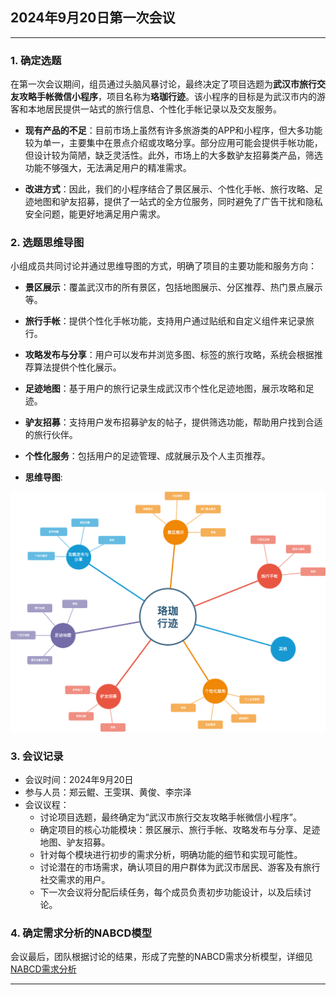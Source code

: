 
## 2024年9月20日第一次会议

---

### 1. 确定选题

在第一次会议期间，组员通过头脑风暴讨论，最终决定了项目选题为**武汉市旅行交友攻略手帐微信小程序**，项目名称为**珞珈行迹**。该小程序的目标是为武汉市内的游客和本地居民提供一站式的旅行信息、个性化手帐记录以及交友服务。

- **现有产品的不足**：目前市场上虽然有许多旅游类的APP和小程序，但大多功能较为单一，主要集中在景点介绍或攻略分享。部分应用可能会提供手帐功能，但设计较为简陋，缺乏灵活性。此外，市场上的大多数驴友招募类产品，筛选功能不够强大，无法满足用户的精准需求。

- **改进方式**：因此，我们的小程序结合了景区展示、个性化手帐、旅行攻略、足迹地图和驴友招募，提供了一站式的全方位服务，同时避免了广告干扰和隐私安全问题，能更好地满足用户需求。

### 2. 选题思维导图

小组成员共同讨论并通过思维导图的方式，明确了项目的主要功能和服务方向：

- **景区展示**：覆盖武汉市的所有景区，包括地图展示、分区推荐、热门景点展示等。
- **旅行手帐**：提供个性化手帐功能，支持用户通过贴纸和自定义组件来记录旅行。
- **攻略发布与分享**：用户可以发布并浏览多图、标签的旅行攻略，系统会根据推荐算法提供个性化展示。
- **足迹地图**：基于用户的旅行记录生成武汉市个性化足迹地图，展示攻略和足迹。
- **驴友招募**：支持用户发布招募驴友的帖子，提供筛选功能，帮助用户找到合适的旅行伙伴。
- **个性化服务**：包括用户的足迹管理、成就展示及个人主页推荐。

- **思维导图**:

![思维导图](images/Mindmap.png)

### 3. 会议记录

- 会议时间：2024年9月20日
- 参与人员：郑云鲲、王雯琪、黄俊、李宗泽
- 会议议程：
  - 讨论项目选题，最终确定为“武汉市旅行交友攻略手帐微信小程序”。
  - 确定项目的核心功能模块：景区展示、旅行手帐、攻略发布与分享、足迹地图、驴友招募。
  - 针对每个模块进行初步的需求分析，明确功能的细节和实现可能性。
  - 讨论潜在的市场需求，确认项目的用户群体为武汉市居民、游客及有旅行社交需求的用户。
  - 下一次会议将分配后续任务，每个成员负责初步功能设计，以及后续讨论。

### 4. 确定需求分析的NABCD模型

会议最后，团队根据讨论的结果，形成了完整的NABCD需求分析模型，详细见[NABCD需求分析](NABCD.md)

---

